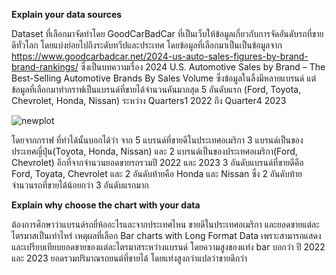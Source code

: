**Explain your data sources**


Dataset ที่เลือกมาจัดทำโดย GoodCarBadCar ที่เป็นเว็บให้ข้อมูลเกี่ยวกับการจัดอันดับรถที่ขายดีทั่วโลก โดยแบ่งย่อยไปถึงระดับทวีปและประเทศ โดยข้อมูลที่เลือกมาเป็นเป็นข้อมูลจาก https://www.goodcarbadcar.net/2024-us-auto-sales-figures-by-brand-brand-rankings/ ซึ่งเป็นบทความเรื่อง 2024 U.S. Automotive Sales by Brand – The Best-Selling Automotive Brands By Sales Volume ซึ่งข้อมูลในลิ้งมีหลายแบรนด์
แต่ข้อมูลที่เลือกมาทำกราฟเป็นแบรนด์ที่ขายได้จำนวนคันมากสุด 5 อันดับแรก (Ford, Toyota, Chevrolet, Honda, Nissan) ระหว่าง Quarters1 2022 ถึง Quarter4 2023

![newplot](https://github.com/ratimayy/tools/assets/135037700/0b55cbdb-acdf-414f-9f4c-8ab37917a2a0)

โดยจากกราฟ ที่ทำได้นั้นบอกได้ว่า จาก 5 แบรนด์ที่ขายดีในประเทศอเมริกา 3 แบรนด์เป็นของประเทศญี่ปุ่น(Toyota, Honda, Nissan) และ 2 แบรนด์เป็นของประเทศอเมริกา(Ford, Chevrolet) 
อีกที่จากจำนวนยอดขายรถรวมปี 2022 และ 2023 3 อันดับแบรนด์ที่ขายดีคือ Ford, Toyata, Chevrolet และ 2 อันดับท้ายคือ Honda และ Nissan ซึ่ง 2 อันดับท้าย จำนวนรถที่ขายได้น้อยกว่า 3 อันดับแรกมาก


**Explain why choose the chart with your data**


ต้องการศึกษาว่าแบรนด์รถยี่ห้ออะไรและจากประเทศไหน ขายดีในประเทศอเมริกา และยอดขายแต่ละไตรมาสเป็นเท่าไหร่
เหตุผลที่เลือก Bar charts with Long Format Data เพราะสามารถแสดงและเปรียบเทียบยอดขายของแต่ละไตรมาสระหว่างแบรนด์ โดยความสูงของแท่ง bar บอกว่า ปี 2022 และ 2023 ยอดรวมปริมาณรถยนต์ที่ขายได้ โดยแท่งสูงกว่าแปลว่าขายดีกว่า
